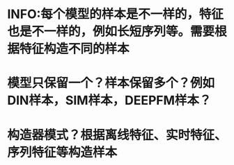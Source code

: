 # INFO:每个模型的样本是不一样的，特征也是不一样的，例如长短序列等。需要根据特征构造不同的样本
# 模型只保留一个？样本保留多个？例如DIN样本，SIM样本，DEEPFM样本？
# 构造器模式？根据离线特征、实时特征、序列特征等构造样本
